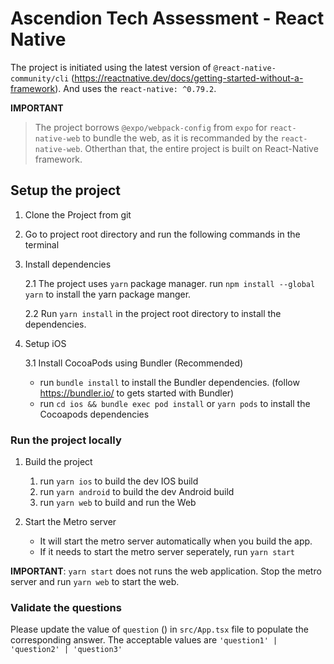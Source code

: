 # Ascendion Tech Assessment - React Native

The project is initiated using the latest version of `@react-native-community/cli` (https://reactnative.dev/docs/getting-started-without-a-framework).
And uses the `react-native: ^0.79.2`.

**IMPORTANT**

> The project borrows `@expo/webpack-config` from `expo` for `react-native-web` to bundle the web, as it is recommanded by the `react-native-web`. Otherthan that, the entire project is built on React-Native framework.

## Setup the project

1. Clone the Project from git
2. Go to project root directory and run the following commands in the terminal
3. Install dependencies

   2.1 The project uses `yarn` package manager. run `npm install --global yarn` to install the yarn package manger.

   2.2 Run `yarn install` in the project root directory to install the dependencies.

4. Setup iOS

   3.1 Install CocoaPods using Bundler (Recommended)

   - run `bundle install` to install the Bundler dependencies. (follow https://bundler.io/ to gets started with Bundler)
   - run `cd ios && bundle exec pod install` or `yarn pods` to install the Cocoapods dependencies

### Run the project locally

1. Build the project
   1. run `yarn ios` to build the dev IOS build
   2. run `yarn android` to build the dev Android build
   3. run `yarn web` to build and run the Web
2. Start the Metro server

   - It will start the metro server automatically when you build the app.
   - If it needs to start the metro server seperately, run `yarn start`

**IMPORTANT**: `yarn start` does not runs the web application. Stop the metro server and run `yarn web` to start the web.

### Validate the questions

Please update the value of `question` () in `src/App.tsx` file to populate the corresponding answer. The acceptable values are `'question1' | 'question2' | 'question3'`
